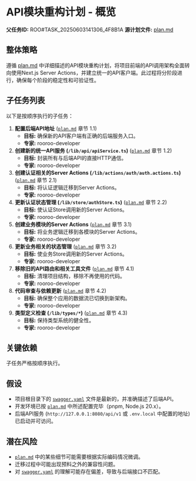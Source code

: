 # API模块重构计划 - 概览

**父任务ID:** ROO#TASK_20250603141306_4F8B1A
**源计划文件:** [plan.md](../../plan.md)

## 整体策略

遵循 [plan.md](../../plan.md) 中详细描述的API模块重构计划，将项目前端的API调用架构全面转向使用Next.js Server Actions，并建立统一的API客户端。此过程将分阶段进行，确保每个阶段的稳定性和可验证性。

## 子任务列表

以下是按顺序执行的子任务：

1.  **配置后端API地址** ([`plan.md`](../../plan.md) 章节 1.1)
    *   **目标:** 确保新的API客户端有正确的后端服务入口。
    *   **专家:** rooroo-developer
2.  **创建新的统一API服务 (`/lib/api/apiService.ts`)** ([`plan.md`](../../plan.md) 章节 1.2)
    *   **目标:** 封装所有与后端API的直接HTTP通信。
    *   **专家:** rooroo-developer
3.  **创建认证相关的Server Actions (`/lib/actions/auth/auth.actions.ts`)** ([`plan.md`](../../plan.md) 章节 2.1)
    *   **目标:** 将认证逻辑迁移到Server Actions。
    *   **专家:** rooroo-developer
4.  **更新认证状态管理 (`/lib/store/authStore.ts`)** ([`plan.md`](../../plan.md) 章节 2.2)
    *   **目标:** 使认证Store调用新的Server Actions。
    *   **专家:** rooroo-developer
5.  **创建业务模块的Server Actions** ([`plan.md`](../../plan.md) 章节 3.1)
    *   **目标:** 将业务逻辑迁移到各模块的Server Actions。
    *   **专家:** rooroo-developer
6.  **更新业务相关的状态管理** ([`plan.md`](../../plan.md) 章节 3.2)
    *   **目标:** 使业务Store调用新的Server Actions。
    *   **专家:** rooroo-developer
7.  **移除旧的API路由和相关工具文件** ([`plan.md`](../../plan.md) 章节 4.1)
    *   **目标:** 清理项目结构，移除不再使用的代码。
    *   **专家:** rooroo-developer
8.  **代码审查与依赖更新** ([`plan.md`](../../plan.md) 章节 4.2)
    *   **目标:** 确保整个应用的数据流已切换到新架构。
    *   **专家:** rooroo-developer
9.  **类型定义检查 (`/lib/types/*`)** ([`plan.md`](../../plan.md) 章节 4.3)
    *   **目标:** 保持类型系统的健全性。
    *   **专家:** rooroo-developer

## 关键依赖

子任务严格按顺序执行。

## 假设

*   项目根目录下的 [`swagger.yaml`](../../swagger.yaml) 文件是最新的，并准确描述了后端API。
*   开发环境已按 [`plan.md`](../../plan.md) 中所述配置完毕（pnpm, Node.js 20.x）。
*   后端API服务 (`http://127.0.0.1:8080/api/v1` 或 `.env.local` 中配置的地址) 已启动并可访问。

## 潜在风险

*   [`plan.md`](../../plan.md) 中的某些细节可能需要根据实际编码情况微调。
*   迁移过程中可能出现预料之外的兼容性问题。
*   对 [`swagger.yaml`](../../swagger.yaml) 的理解可能存在偏差，导致与后端接口不匹配。